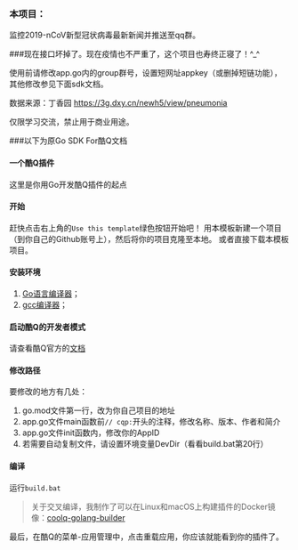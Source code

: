 ### 本项目：

监控2019-nCoV新型冠状病毒最新新闻并推送至qq群。

###现在接口坏掉了。现在疫情也不严重了，这个项目也寿终正寝了！^_^

使用前请修改app.go内的group群号，设置短网址appkey（或删掉短链功能），其他修改参见下面sdk文档。

数据来源：丁香园 https://3g.dxy.cn/newh5/view/pneumonia

仅限学习交流，禁止用于商业用途。

###以下为原Go SDK For酷Q文档

#### 一个酷Q插件
这里是你用Go开发酷Q插件的起点

#### 开始
赶快点击右上角的`Use this template`绿色按钮开始吧！
用本模板新建一个项目（到你自己的Github账号上），然后将你的项目克隆至本地。
或者直接下载本模板项目。

#### 安装环境
1. [Go语言编译器](https://golang.google.cn/)；
2. [gcc编译器](http://tdm-gcc.tdragon.net/)；  

#### 启动酷Q的开发者模式
请查看酷Q官方的[文档](https://d.cqp.me/Pro/%E5%BC%80%E5%8F%91/%E5%BF%AB%E9%80%9F%E5%85%A5%E9%97%A8)

#### 修改路径
要修改的地方有几处：
1. go.mod文件第一行，改为你自己项目的地址
2. app.go文件main函数前`// cqp:`开头的注释，修改名称、版本、作者和简介
3. app.go文件init函数内，修改你的AppID
4. 若需要自动复制文件，请设置环境变量DevDir（看看build.bat第20行）

#### 编译
运行`build.bat`

> 关于交叉编译，我制作了可以在Linux和macOS上构建插件的Docker镜像：[coolq-golang-builder](https://hub.docker.com/repository/docker/tnze/coolq-golang-builder)

最后，在酷Q的菜单-应用管理中，点击重载应用，你应该就能看到你的插件了。

